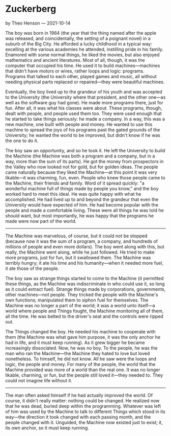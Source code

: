 # Zuckerberg

by Theo Henson — 2021-10-14

The boy was born in 1984 (the year that the thing named after the apple was released, and coincidentally, the setting of a poignant novel) in a suburb of the Big City.
He afforded a lucky childhood in a typical way: excelling at the various academies he attended, instilling pride in his family.
Enamored with some normal things, he liked the movies, but also enjoyed mathematics and ancient literatures.
Most of all, though, it was the computer that occupied his time.
He used it to build machines—machines that didn't have motors or wires, rather loops and logic: programs.
Programs that talked to each other, played games and music, all without needing physical parts replaced or repaired—they were beautiful machines.

Eventually, the boy lived up to the grandeur of his youth and was accepted to the University (the University where that president, and the other one—as well as the software guy had gone).
He made more programs there, just for fun. After all, it was what his classes were about.
These programs, though, dealt with people, and people used them too.
They were used enough that he started to take things seriously: he made a company.
In a way, this was a new machine, one built with people and money.
He wanted to use this machine to spread the joys of his programs past the gated grounds of the University;
he wanted the world to be improved, but didn't know if he was the one to do it.

The boy saw an opportunity, and so he took it. He left the University to build the Machine (the Machine was both a program and a company, but in a way, more than the sum of its parts).
He got the money from prospectors in the Valley who now looked not for gold, but for golden ideas.
The people came naturally because they liked the Machine—at this point it was very likable—it was charming, fun, even.
People who knew those people came to the Machine, their friends and family.
Word of it spread quickly: "a wonderful machine full of things made by people you know," and the boy worked hard to meet this ideal.
He was quite happy with what he accomplished.
He had lived up to and beyond the grandeur that even the University would have expected of him. He had become popular with the people and made a comfortable living.
These were all things he was told he should want, but most importantly, he was happy that the programs he made were now part of the world.

---

The Machine was marvelous, of course, but it could not be stopped (because now it was the sum of a program, a company, and hundreds of millions of people and even more dollars).
The boy went along with this, but really, the Machine went along, while he just followed.
He tried to make more programs, just for fun, but it swallowed them.
The Machine was terribly hungry; it ate his time and his humanity—when it needed more fuel, it ate those of the people.

The boy saw as strange things started to come to the Machine (it permitted these things, as the Machine was indiscriminate in who could use it, so long as it could extract fuel).
Strange things made by corporations, governments, other machines—not people.
They tricked the people with the Machine's own functions; manipulated them to siphon fuel for themselves.
The Machine was no longer a part of the world; it was a world unto itself—a world where people and Things fought, the Machine monitoring all of them, all the time.
He was belted to the driver's seat and the controls were ripped out.

The Things changed the boy. He needed his machine to cooperate with them (the Machine was what gave him purpose, it was the only anchor he had in life, and it must keep running).
As it grew bigger he became increasingly dissociated. Now, he was no boy.
To the people, he was the man who ran the Machine—the Machine they hated to love but loved nonetheless.
To himself, he did not know. All he saw were the loops and logic, the people and money.
For many of the people, the world that the Machine provided was more of a world than the real one.
It was no longer likable, charming, or fun, but the people still loved it—they needed to.
They could not imagine life without it.

---

The man often asked himself if he had actually improved the world.
Of course, it didn't really matter: nothing could be changed.
He realized now that he was dead, buried deep within the programming.
Whatever was left of him was used by the Machine to talk to different Things which stood in its way—the direction it took changed with each passing month, and the people changed with it.
Unguided, the Machine now existed just to exist; it, its own anchor, so it must keep running.
